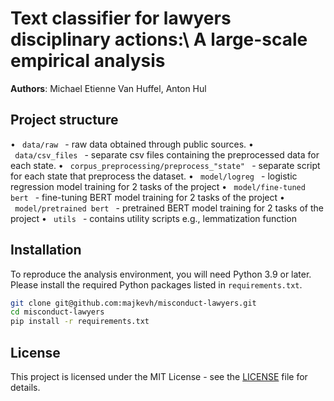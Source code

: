 # Text classifier for lawyers disciplinary actions:\\ A large-scale empirical analysis
**Authors**: Michael Etienne Van Huffel, Anton Hul
## Project structure
•⁠  ⁠`⁠ data/raw ⁠` - raw data obtained through public sources.
•⁠  ⁠`⁠ data/csv_files ⁠` - separate csv files containing the preprocessed data for each state.
•⁠  ⁠`⁠ corpus_preprocessing/preprocess_"state" ⁠` - separate script for each state that preprocess the dataset.
•⁠  ⁠`⁠ model/logreg ⁠` - logistic regression model training for 2 tasks of the project
•⁠  ⁠`⁠ model/fine-tuned bert ⁠` - fine-tuning BERT model training for 2 tasks of the project 
•⁠  ⁠`⁠ model/pretrained bert ⁠` - pretrained BERT model training for 2 tasks of the project
•⁠  ⁠`⁠ utils ⁠` - contains utility scripts e.g., lemmatization function

## Installation
To reproduce the analysis environment, you will need Python 3.9 or later. Please install the required Python packages listed in `requirements.txt`.

```bash
git clone git@github.com:majkevh/misconduct-lawyers.git
cd misconduct-lawyers
pip install -r requirements.txt
```

## License
This project is licensed under the MIT License - see the [LICENSE](LICENSE) file for details.